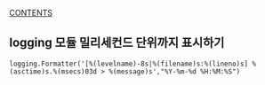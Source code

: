 [CONTENTS](README.md)
## logging 모듈 밀리세컨드 단위까지 표시하기
```
logging.Formatter('[%(levelname)-8s|%(filename)s:%(lineno)s] %(asctime)s.%(msecs)03d > %(message)s',"%Y-%m-%d %H:%M:%S")
```